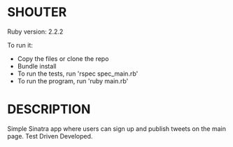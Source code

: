 SHOUTER
========

Ruby version: 2.2.2

To run it:

- Copy the files or clone the repo
- Bundle install
- To run the tests, run 'rspec spec_main.rb'
- To run the program, run 'ruby main.rb'

DESCRIPTION
===========

Simple Sinatra app where users can sign up and publish tweets on the main page.
Test Driven Developed.
